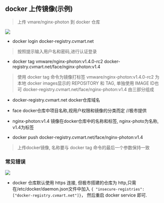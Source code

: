 
## docker 上传镜像(示例)

> 上传 vmare/nginx-photon 到 docker 仓库


![](http://img-alert.extremevision.com.cn/%E5%BE%AE%E4%BF%A1%E5%9B%BE%E7%89%87_20180208151805.png)


- docker login docker-registry.cvmart.net
> 按照提示输入用户名和密码,进行认证登录



- docker tag vmware/nginx-photon:v1.4.0-rc2 docker-registry.cvmart.net/face/nginx-photon:v1.4
> 使用 docker tag 命令为镜像打标签
> vmware/nginx-photon:v1.4.0-rc2 为本地 docker images显示的 REPOSITORY 和 TAG, 单独使用 IMAGE ID也可
> docker-registry.cvmart.net/face/nginx-photon:v1.4 由三部分组成 
 - docker-registry.cvmart.net  docker仓库域名
 - face docker仓库中项目名称,视用户权限和镜像的分类而定 //极市提供
 - nginx-photon:v1.4 镜像在docker仓库中的名称和标签, nginx-photo为名称, v1.4为标签


- docker push docker-registry.cvmart.net/face/nginx-photon:v1.4
> 上传docker镜像, 名称要与 docker tag 命令的最后一个参数保持一致


###  常见错误
 ![](http://img-alert.extremevision.com.cn/QQ%E6%88%AA%E5%9B%BE20180208153708.png)

- docker 仓库默认使用 https 连接, 但极市搭建的仓库为 http,只需在/etc/docker/daemon.json文件中加入 ```{ "insecure-registries":["docker-registry.cvmart.net"]}```， 然后重启 docker service 即可.

